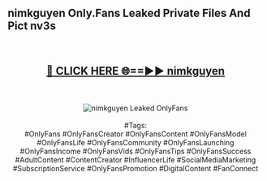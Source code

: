<h2>nimkguyen Only.Fans Leaked Private Files And Pict nv3s</h2>
<br>
<div align="center">
<h2><a href="https://mediafiles.top/nimkguyen" rel="nofollow">🔴 CLICK HERE 🌐==►► nimkguyen</a></h2>
<br>
<br>
<a href="https://mediafiles.top/nimkguyen" rel="nofollow" data-target="animated-image.originalLink"><img src="https://i.ibb.co.com/WyWwxjT/player-gif2.gif" alt="nimkguyen Leaked OnlyFans" style="max-width: 100%; display: inline-block;" data-target="animated-image.originalImage"></a>
<br><br>
#Tags:
<br>
#OnlyFans #OnlyFansCreator #OnlyFansContent #OnlyFansModel #OnlyFansLife #OnlyFansCommunity #OnlyFansLaunching #OnlyFansIncome #OnlyFansVids #OnlyFansTips #OnlyFansSuccess #AdultContent #ContentCreator #InfluencerLife #SocialMediaMarketing #SubscriptionService #OnlyFansPromotion #DigitalContent #FanConnect
</div>
<br>